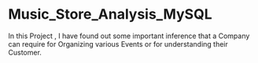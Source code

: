 # Music_Store_Analysis_MySQL
In this Project , I have found out some important inference that a Company can require for Organizing various Events  or for understanding their Customer.

